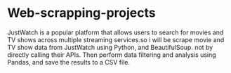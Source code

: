 # Web-scrapping-projects
JustWatch is a popular platform that allows users to search for movies and TV shows across multiple streaming services.so i will be scrape movie and TV show data from JustWatch using Python, and BeautifulSoup. not by directly calling their APIs. Then perform data filtering and analysis using Pandas, and save the results to a CSV file.
